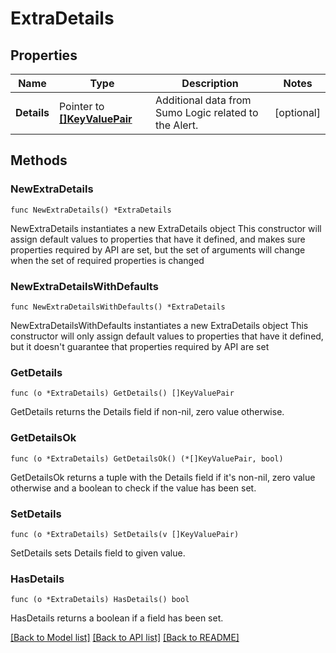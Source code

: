 # ExtraDetails

## Properties

Name | Type | Description | Notes
------------ | ------------- | ------------- | -------------
**Details** | Pointer to [**[]KeyValuePair**](KeyValuePair.md) | Additional data from Sumo Logic related to the Alert. | [optional] 

## Methods

### NewExtraDetails

`func NewExtraDetails() *ExtraDetails`

NewExtraDetails instantiates a new ExtraDetails object
This constructor will assign default values to properties that have it defined,
and makes sure properties required by API are set, but the set of arguments
will change when the set of required properties is changed

### NewExtraDetailsWithDefaults

`func NewExtraDetailsWithDefaults() *ExtraDetails`

NewExtraDetailsWithDefaults instantiates a new ExtraDetails object
This constructor will only assign default values to properties that have it defined,
but it doesn't guarantee that properties required by API are set

### GetDetails

`func (o *ExtraDetails) GetDetails() []KeyValuePair`

GetDetails returns the Details field if non-nil, zero value otherwise.

### GetDetailsOk

`func (o *ExtraDetails) GetDetailsOk() (*[]KeyValuePair, bool)`

GetDetailsOk returns a tuple with the Details field if it's non-nil, zero value otherwise
and a boolean to check if the value has been set.

### SetDetails

`func (o *ExtraDetails) SetDetails(v []KeyValuePair)`

SetDetails sets Details field to given value.

### HasDetails

`func (o *ExtraDetails) HasDetails() bool`

HasDetails returns a boolean if a field has been set.


[[Back to Model list]](../README.md#documentation-for-models) [[Back to API list]](../README.md#documentation-for-api-endpoints) [[Back to README]](../README.md)


